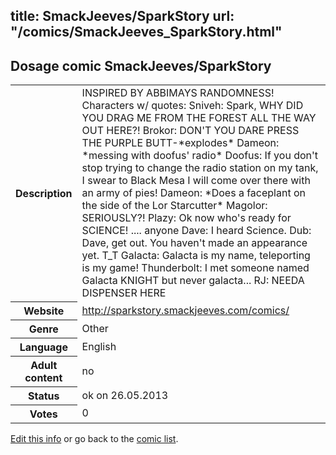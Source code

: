 title: SmackJeeves/SparkStory
url: "/comics/SmackJeeves_SparkStory.html"
---
Dosage comic SmackJeeves/SparkStory
-----------------------------------------

<p id="msg"></p>
<script type="text/javascript">
if (window.location.search === '?edit_info_mail=sent_ok') {
  var elem = document.getElementById("msg");
  elem.innerHTML = 'Edited information sucessfully sent for review, which is usually done daily. Thanks!';
  elem.className = 'ok';
}
</script>
<table class="comicinfo">
<tr>
<th>Description</th><td>INSPIRED BY ABBIMAYS RANDOMNESS! Characters w/ quotes: Sniveh: Spark, WHY DID YOU DRAG ME FROM THE FOREST ALL THE WAY OUT HERE?! Brokor: DON'T YOU DARE PRESS THE PURPLE BUTT-*explodes* Dameon: *messing with doofus' radio* Doofus: If you don't stop trying to change the radio station on my tank, I swear to Black Mesa I will come over there with an army of pies! Dameon: *Does a faceplant on the side of the Lor Starcutter* Magolor: SERIOUSLY?! Plazy: Ok now who's ready for SCIENCE! .... anyone Dave: I heard Science. Dub: Dave, get out. You haven't made an appearance yet. T_T Galacta: Galacta is my name, teleporting is my game! Thunderbolt: I met someone named Galacta KNIGHT but never galacta... RJ: NEEDA DISPENSER HERE</td>
</tr>
<tr>
<th>Website</th><td><a href="http://sparkstory.smackjeeves.com/comics/">http://sparkstory.smackjeeves.com/comics/</a></td>
</tr>
<tr>
<th>Genre</th><td>Other</td>
</tr>
<tr>
<th>Language</th><td>English</td>
</tr>
<tr>
<th>Adult content</th><td>no</td>
</tr>
<tr>
<th>Status</th><td>ok on 26.05.2013</td>
</tr>
<tr>
<th>Votes</th><td>0</td>
</tr>
</table>

[Edit this info](SmackJeeves_SparkStory_edit.html) or go back to the [comic list](../comic-index.html).
